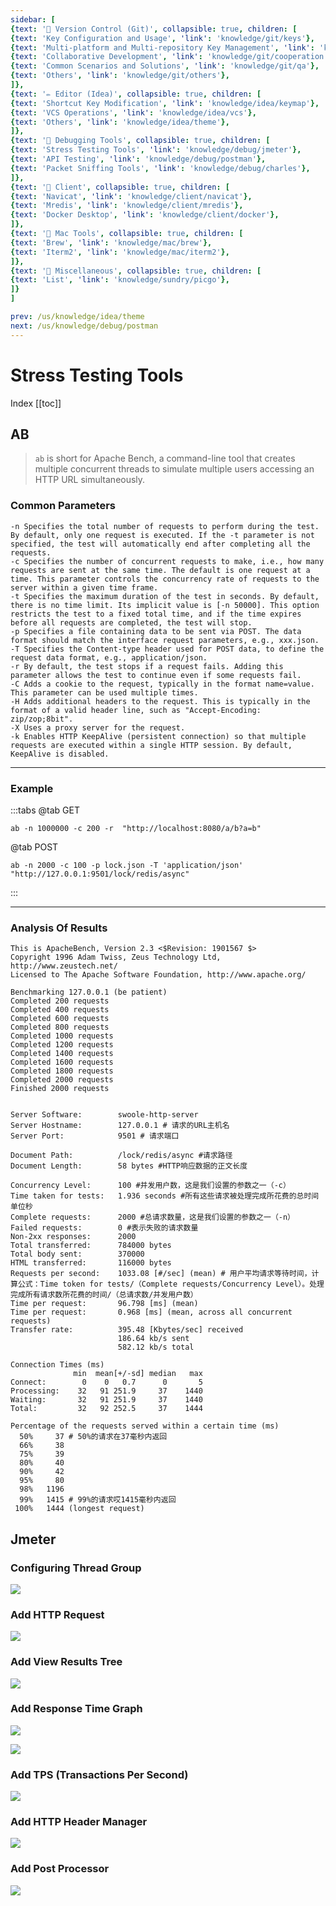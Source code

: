 ```yaml
---
sidebar: [
{text: '🚩 Version Control (Git)', collapsible: true, children: [
{text: 'Key Configuration and Usage', 'link': 'knowledge/git/keys'},
{text: 'Multi-platform and Multi-repository Key Management', 'link': 'knowledge/git/multiple'},
{text: 'Collaborative Development', 'link': 'knowledge/git/cooperation'},
{text: 'Common Scenarios and Solutions', 'link': 'knowledge/git/qa'},
{text: 'Others', 'link': 'knowledge/git/others'},
]},
{text: '✏️ Editor (Idea)', collapsible: true, children: [
{text: 'Shortcut Key Modification', 'link': 'knowledge/idea/keymap'},
{text: 'VCS Operations', 'link': 'knowledge/idea/vcs'},
{text: 'Others', 'link': 'knowledge/idea/theme'},
]},
{text: '🎁 Debugging Tools', collapsible: true, children: [
{text: 'Stress Testing Tools', 'link': 'knowledge/debug/jmeter'},
{text: 'API Testing', 'link': 'knowledge/debug/postman'},
{text: 'Packet Sniffing Tools', 'link': 'knowledge/debug/charles'},
]},
{text: '🔭 Client', collapsible: true, children: [
{text: 'Navicat', 'link': 'knowledge/client/navicat'},
{text: 'Mredis', 'link': 'knowledge/client/mredis'},
{text: 'Docker Desktop', 'link': 'knowledge/client/docker'},
]},
{text: '🍎 Mac Tools', collapsible: true, children: [
{text: 'Brew', 'link': 'knowledge/mac/brew'},
{text: 'Iterm2', 'link': 'knowledge/mac/iterm2'},
]},
{text: '🌈 Miscellaneous', collapsible: true, children: [
{text: 'List', 'link': 'knowledge/sundry/picgo'},
]}
]

prev: /us/knowledge/idea/theme
next: /us/knowledge/debug/postman
---
```


# Stress Testing Tools

Index
[[toc]]

## AB

> `ab` is short for Apache Bench, a command-line tool that creates multiple concurrent threads to simulate multiple users accessing an HTTP URL simultaneously.

### Common Parameters

```text:no-line-numbers
-n Specifies the total number of requests to perform during the test. By default, only one request is executed. If the -t parameter is not specified, the test will automatically end after completing all the requests.
-c Specifies the number of concurrent requests to make, i.e., how many requests are sent at the same time. The default is one request at a time. This parameter controls the concurrency rate of requests to the server within a given time frame.
-t Specifies the maximum duration of the test in seconds. By default, there is no time limit. Its implicit value is [-n 50000]. This option restricts the test to a fixed total time, and if the time expires before all requests are completed, the test will stop.
-p Specifies a file containing data to be sent via POST. The data format should match the interface request parameters, e.g., xxx.json.
-T Specifies the Content-type header used for POST data, to define the request data format, e.g., application/json.
-r By default, the test stops if a request fails. Adding this parameter allows the test to continue even if some requests fail.
-C Adds a cookie to the request, typically in the format name=value. This parameter can be used multiple times.
-H Adds additional headers to the request. This is typically in the format of a valid header line, such as "Accept-Encoding: zip/zop;8bit".
-X Uses a proxy server for the request.
-k Enables HTTP KeepAlive (persistent connection) so that multiple requests are executed within a single HTTP session. By default, KeepAlive is disabled.
```

---

### Example

:::tabs
@tab GET
```shell:no-line-numbers
ab -n 1000000 -c 200 -r  "http://localhost:8080/a/b?a=b"
```
@tab POST
```shell:no-line-numbers
ab -n 2000 -c 100 -p lock.json -T 'application/json' "http://127.0.0.1:9501/lock/redis/async"
```
:::

---

### Analysis Of Results

```text:no-line-numbers
This is ApacheBench, Version 2.3 <$Revision: 1901567 $>
Copyright 1996 Adam Twiss, Zeus Technology Ltd, http://www.zeustech.net/
Licensed to The Apache Software Foundation, http://www.apache.org/

Benchmarking 127.0.0.1 (be patient)
Completed 200 requests
Completed 400 requests
Completed 600 requests
Completed 800 requests
Completed 1000 requests
Completed 1200 requests
Completed 1400 requests
Completed 1600 requests
Completed 1800 requests
Completed 2000 requests
Finished 2000 requests


Server Software:        swoole-http-server
Server Hostname:        127.0.0.1 # 请求的URL主机名
Server Port:            9501 # 请求端口

Document Path:          /lock/redis/async #请求路径
Document Length:        58 bytes #HTTP响应数据的正文长度

Concurrency Level:      100 #并发用户数，这是我们设置的参数之一（-c）
Time taken for tests:   1.936 seconds #所有这些请求被处理完成所花费的总时间 单位秒
Complete requests:      2000 #总请求数量，这是我们设置的参数之一（-n）
Failed requests:        0 #表示失败的请求数量
Non-2xx responses:      2000 
Total transferred:      784000 bytes
Total body sent:        370000
HTML transferred:       116000 bytes
Requests per second:    1033.08 [#/sec] (mean) # 用户平均请求等待时间，计算公式：Time token for tests/（Complete requests/Concurrency Level）。处理完成所有请求数所花费的时间/（总请求数/并发用户数）
Time per request:       96.798 [ms] (mean)
Time per request:       0.968 [ms] (mean, across all concurrent requests)
Transfer rate:          395.48 [Kbytes/sec] received
                        186.64 kb/s sent
                        582.12 kb/s total

Connection Times (ms)
              min  mean[+/-sd] median   max
Connect:        0    0   0.7      0       5
Processing:    32   91 251.9     37    1440
Waiting:       32   91 251.9     37    1440
Total:         32   92 252.5     37    1444

Percentage of the requests served within a certain time (ms)
  50%     37 # 50%的请求在37毫秒内返回
  66%     38
  75%     39
  80%     40
  90%     42
  95%     80
  98%   1196
  99%   1415 # 99%的请求哎1415毫秒内返回
 100%   1444 (longest request)
```

## Jmeter

### Configuring Thread Group

![](https://img.tzf-foryou.xyz/img/20231227153101.png)

### Add HTTP Request

![](https://img.tzf-foryou.xyz/img/20231227153612.png)

### Add View Results Tree

![](https://img.tzf-foryou.xyz/img/20231227154551.png)

### Add Response Time Graph

![](https://img.tzf-foryou.xyz/img/20231227155119.png)

![](https://img.tzf-foryou.xyz/img/20231227155219.png)

### Add TPS (Transactions Per Second)

![](https://img.tzf-foryou.xyz/img/20231227155548.png)

### Add HTTP Header Manager

![](https://img.tzf-foryou.xyz/img/20231227155709.png)

### Add Post Processor

![](https://img.tzf-foryou.xyz/img/20231227155759.png)